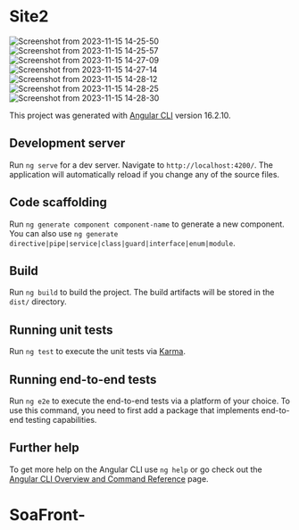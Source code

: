 # Site2
![Screenshot from 2023-11-15 14-25-50](https://github.com/ChedlyRebai/SoaFront/assets/107418294/4bda9cb9-0d3b-4d0e-b514-6de6b4065906)
![Screenshot from 2023-11-15 14-25-57](https://github.com/ChedlyRebai/SoaFront/assets/107418294/9c80bdb4-337a-4722-8ef2-99a4bea8487f)
![Screenshot from 2023-11-15 14-27-09](https://github.com/ChedlyRebai/SoaFront/assets/107418294/7ee41a55-b727-4f6c-abd8-a4d2924756d1)
![Screenshot from 2023-11-15 14-27-14](https://github.com/ChedlyRebai/SoaFront/assets/107418294/92ad961e-2ab2-409f-89a1-f3c54b909f37)
![Screenshot from 2023-11-15 14-28-12](https://github.com/ChedlyRebai/SoaFront/assets/107418294/e8607825-7341-4ef2-8b29-cc47e14e4cec)
![Screenshot from 2023-11-15 14-28-25](https://github.com/ChedlyRebai/SoaFront/assets/107418294/61feb161-fce2-49e5-aa8b-f32c060e4956)
![Screenshot from 2023-11-15 14-28-30](https://github.com/ChedlyRebai/SoaFront/assets/107418294/cda6a370-c4f5-4778-9376-d3848f8c5096)

This project was generated with [Angular CLI](https://github.com/angular/angular-cli) version 16.2.10.

## Development server

Run `ng serve` for a dev server. Navigate to `http://localhost:4200/`. The application will automatically reload if you change any of the source files.

## Code scaffolding

Run `ng generate component component-name` to generate a new component. You can also use `ng generate directive|pipe|service|class|guard|interface|enum|module`.

## Build

Run `ng build` to build the project. The build artifacts will be stored in the `dist/` directory.

## Running unit tests

Run `ng test` to execute the unit tests via [Karma](https://karma-runner.github.io).

## Running end-to-end tests

Run `ng e2e` to execute the end-to-end tests via a platform of your choice. To use this command, you need to first add a package that implements end-to-end testing capabilities.

## Further help

To get more help on the Angular CLI use `ng help` or go check out the [Angular CLI Overview and Command Reference](https://angular.io/cli) page.
# SoaFront-
